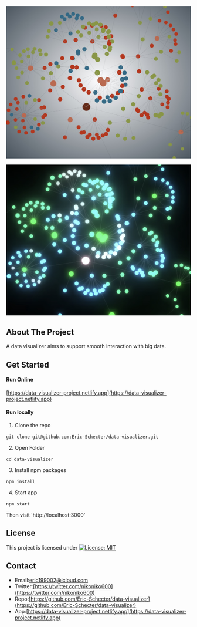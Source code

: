 <p align="center">
  <img src="./screenshot/profile1.jpg">
</p>
<p align="center">
  <img src="./screenshot/profile2.jpg">
</p>

## About The Project
A data visualizer aims to support smooth interaction with big data.  

## Get Started
#### Run Online   
[https://data-visualizer-project.netlify.app](https://data-visualizer-project.netlify.app) 

#### Run locally
1. Clone the repo  
```
git clone git@github.com:Eric-Schecter/data-visualizer.git
```
2. Open Folder  
```
cd data-visualizer
```
3. Install npm packages  
```
npm install
```
4. Start app  
```
npm start
```
Then visit 'http://localhost:3000'

## License
This project is licensed under [![License: MIT](https://img.shields.io/badge/License-MIT-yellow.svg)](https://opensource.org/licenses/MIT)

## Contact
* Email:[eric199002@icloud.com](eric199002@icloud.com)
* Twitter:[https://twitter.com/nikoniko600](https://twitter.com/nikoniko600)
* Repo:[https://github.com/Eric-Schecter/data-visualizer](https://github.com/Eric-Schecter/data-visualizer)
* App:[https://data-visualizer-project.netlify.app](https://data-visualizer-project.netlify.app) 